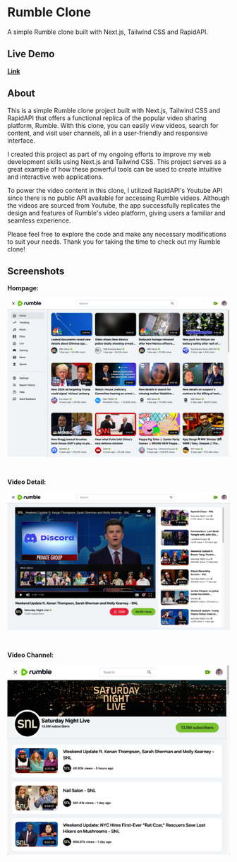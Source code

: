 # Rumble Clone

A simple Rumble clone built with Next.js, Tailwind CSS and RapidAPI.


## Live Demo
**[Link](https://videoplatform.miladmiyakheel.com)**


## About

This is a simple Rumble clone project built with Next.js, Tailwind CSS and RapidAPI that offers a functional replica of the popular video sharing platform, Rumble. With this clone, you can easily view videos, search for content, and visit user channels, all in a user-friendly and responsive interface.

I created this project as part of my ongoing efforts to improve my web development skills using Next.js and Tailwind CSS. This project serves as a great example of how these powerful tools can be used to create intuitive and interactive web applications.

To power the video content in this clone, I utilized RapidAPI's Youtube API since there is no public API available for accessing Rumble videos. Although the videos are sourced from Youtube, the app successfully replicates the design and features of Rumble's video platform, giving users a familiar and seamless experience.

Please feel free to explore the code and make any necessary modifications to suit your needs.
Thank you for taking the time to check out my Rumble clone!


## Screenshots

**Hompage:**

![Homepage Feed](/public/screenshot1.png "Homepage Feed")

<br/>

**Video Detail:**

![Video Detail](/public/screenshot2.png "Video Detail")

<br/>

**Video Channel:**

![Video Channel](/public/screenshot3.png "Video Channel")
